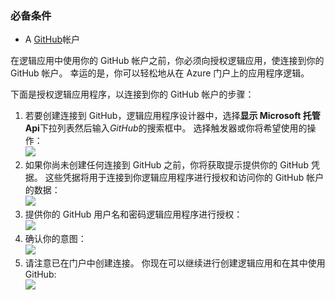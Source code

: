 ### <a name="prerequisites"></a>必备条件
* A [GitHub](http://GitHub.com)帐户 

在逻辑应用中使用你的 GitHub 帐户之前，你必须向授权逻辑应用，使连接到你的 GitHub 帐户。 幸运的是，你可以轻松地从在 Azure 门户上的应用程序逻辑。 

下面是授权逻辑应用程序，以连接到你的 GitHub 帐户的步骤：

1. 若要创建连接到 GitHub，逻辑应用程序设计器中，选择**显示 Microsoft 托管 Api**下拉列表然后输入*GitHub*的搜索框中。 选择触发器或你将希望使用的操作：  
   ![](./media/connectors-create-api-github/github-1.png)
2. 如果你尚未创建任何连接到 GitHub 之前，你将获取提示提供你的 GitHub 凭据。 这些凭据将用于连接到你逻辑应用程序进行授权和访问你的 GitHub 帐户的数据：  
   ![](./media/connectors-create-api-github/github-2.png)
3. 提供你的 GitHub 用户名和密码逻辑应用程序进行授权：  
   ![](./media/connectors-create-api-github/github-3.png)   
4. 确认你的意图：  
   ![](./media/connectors-create-api-github/github-4.png)   
5. 请注意已在门户中创建连接。 你现在可以继续进行创建逻辑应用和在其中使用 GitHub:   
   ![](./media/connectors-create-api-github/github-5.png)   

